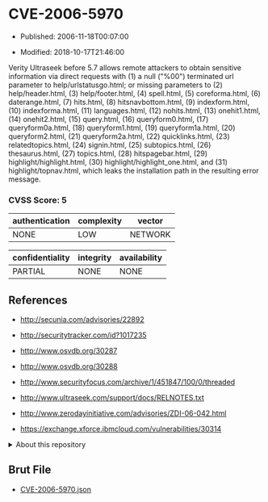 # CVE-2006-5970

- Published: 2006-11-18T00:07:00

- Modified: 2018-10-17T21:46:00

Verity Ultraseek before 5.7 allows remote attackers to obtain sensitive information via direct requests with (1) a null ("%00") terminated url parameter to help/urlstatusgo.html; or missing parameters to (2) help/header.html, (3) help/footer.html, (4) spell.html, (5) coreforma.html, (6) daterange.html, (7) hits.html, (8) hitsnavbottom.html, (9) indexform.html, (10) indexforma.html, (11) languages.html, (12) nohits.html, (13) onehit1.html, (14) onehit2.html, (15) query.html, (16) queryform0.html, (17) queryform0a.html, (18) queryform1.html, (19) queryform1a.html, (20) queryform2.html, (21) queryform2a.html, (22) quicklinks.html, (23) relatedtopics.html, (24) signin.html, (25) subtopics.html, (26) thesaurus.html, (27) topics.html, (28) hitspagebar.html, (29) highlight/highlight.html, (30) highlight/highlight_one.html, and (31) highlight/topnav.html, which leaks the installation path in the resulting error message.

### CVSS Score: **5**

| authentication | complexity | vector |
| --- | --- | --- |
| NONE | LOW | NETWORK |

| confidentiality | integrity | availability |
| --- | --- | --- |
| PARTIAL | NONE | NONE |

## References

* http://secunia.com/advisories/22892

* http://securitytracker.com/id?1017235

* http://www.osvdb.org/30287

* http://www.osvdb.org/30288

* http://www.securityfocus.com/archive/1/451847/100/0/threaded

* http://www.ultraseek.com/support/docs/RELNOTES.txt

* http://www.zerodayinitiative.com/advisories/ZDI-06-042.html

* https://exchange.xforce.ibmcloud.com/vulnerabilities/30314

<details>
<summary>About this repository</summary> 

  This repository is part of the project [Live Hack CVE](https://github.com/Live-Hack-CVE). Main website can be found [www.live-hack.org](https://www.live-hack.org) 
  
  Made by [Sn0wAlice](https://github.com/Sn0wAlice) for the people that care about security and need to have a feed of the latest CVEs. Hope you enjoy it, don't forget to star the repo and follow me on [Twitter](https://twitter.com/Sn0wAlice) and [Github](https://github.com/Sn0wAlice). And that is my [personnal website](https://www.alice-snow.me/)

  - [Home Page](https://github.com/Live-Hack-CVE)
  - [Framework](https://github.com/Live-Hack-CVE/cve-framework)
  - [CVE database](https://github.com/Live-Hack-CVE/full_database)
  - [Changelog](https://github.com/Live-Hack-CVE/Changelog)
</details>

## Brut File

* [CVE-2006-5970.json](https://raw.githubusercontent.com/Live-Hack-CVE/full_database/main/cves/2006/CVE-2006-5970.json)

